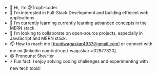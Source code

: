 - 👋 Hi, I’m @Trupti-coder
- 👀 I’m interested in Full-Stack Development and building efficient web applications
- 🌱 I’m currently learning currently learning advanced concepts in the MERN stack.
- 💞️ I’m looking to collaborate on open-source projects, especially in JavaScript and MERN stack.
- 📫 How to reach me  [truptiwagaskar4937@gmail.com] or connect with me on [linkedin.com/in/trupti-wagaskar-a02877320].
- 😄 Pronouns: She/Her
- ⚡ Fun fact: I enjoy solving coding challenges and experimenting with new tech tools!

<!---
Trupti-coder/Trupti-coder is a ✨ special ✨ repository because its `README.md` (this file) appears on your GitHub profile.
You can click the Preview link to take a look at your changes.
--->
